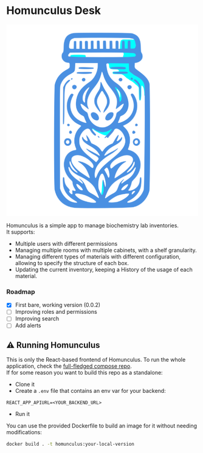# Homunculus Desk

![Homunculus Icon](https://raw.githubusercontent.com/CodeDrillBrigade/Homunculus-desk/main/public/logo512.png)

Homunculus is a simple app to manage biochemistry lab inventories.<br>
It supports:

-   Multiple users with different permissions
-   Managing multiple rooms with multiple cabinets, with a shelf granularity.
-   Managing different types of materials with different configuration, allowing to specify the structure of each box.
-   Updating the current inventory, keeping a History of the usage of each material.

### Roadmap

-   [x] First bare, working version (0.0.2)
-   [ ] Improving roles and permissions
-   [ ] Improving search
-   [ ] Add alerts

## :warning: Running Homunculus

This is only the React-based frontend of Homunculus. To run the whole application, check the [full-fledged compose repo](https://github.com/CodeDrillBrigade/homunculus-compose).<br>
If for some reason you want to build this repo as a standalone:

-   Clone it
-   Create a `.env` file that contains an env var for your backend:

```
REACT_APP_APIURL=<YOUR_BACKEND_URL>
```

-   Run it

You can use the provided Dockerfile to build an image for it without needing modifications:

```bash
docker build . -t homunculus:your-local-version
```
